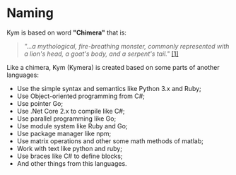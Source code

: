 # Naming

&#x20;Kym is based on word **"Chimera"** that is:

> &#x20;_"...a mythological, fire-breathing monster, commonly represented with a lion's head, a goat's body, and a serpent's tail."_ [\[1\]](http://www.dictionary.com/browse/chimera)

&#x20;Like a chimera, Kym (Kymera) is created based on some parts of another languages:

* Use the simple syntax and semantics like Python 3.x and Ruby;
* Use Object-oriented programming from C#;
* Use pointer Go;
* Use .Net Core 2.x to compile like C#;
* Use parallel programming like Go;
* Use module system like Ruby and Go;
* Use package manager like npm;
* Use matrix operations and other some math methods of matlab;
* Work with text like python and ruby;
* Use braces like C# to define blocks;
* And other things from this languages.
